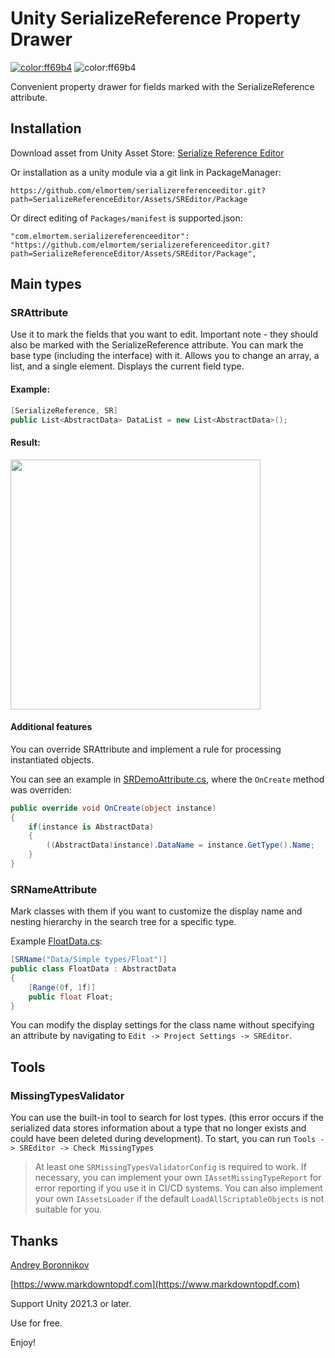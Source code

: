 # Unity SerializeReference Property Drawer

[![color:ff69b4](https://img.shields.io/badge/licence-Unlicense-blue)](https://unlicense.org)
![color:ff69b4](https://img.shields.io/badge/Unity-2019.3.x-red)

Convenient property drawer for fields marked with the SerializeReference attribute.

## Installation

Download asset from Unity Asset Store:
[Serialize Reference Editor](https://assetstore.unity.com/packages/slug/297559)

Or installation as a unity module via a git link in PackageManager:
```
https://github.com/elmortem/serializereferenceeditor.git?path=SerializeReferenceEditor/Assets/SREditor/Package
```

Or direct editing of `Packages/manifest` is supported.json:
```
"com.elmortem.serializereferenceeditor": "https://github.com/elmortem/serializereferenceeditor.git?path=SerializeReferenceEditor/Assets/SREditor/Package",
```

## Main types

### SRAttribute

Use it to mark the fields that you want to edit. Important note - they should also be marked with the SerializeReference attribute. You can mark the base type (including the interface) with it.
Allows you to change an array, a list, and a single element. Displays the current field type.

#### Example:

```C#
[SerializeReference, SR]
public List<AbstractData> DataList = new List<AbstractData>();
```
#### Result:

<img src="https://elmortem.com/github/serializereferenceeditor/Images/Demo.gif" width="400">

#### Additional features

You can override SRAttribute and implement a rule for processing instantiated objects.

You can see an example in [SRDemoAttribute.cs](https://github.com/elmortem/serializereferenceeditor/tree/master/SerializeReferenceEditor/Assets/Demo/SRDemoAttribute.cs), where the `OnCreate` method was overriden:
```C#
public override void OnCreate(object instance)
{
    if(instance is AbstractData)
    {
        ((AbstractData)instance).DataName = instance.GetType().Name;
    }
}
```

### SRNameAttribute

Mark classes with them if you want to customize the display name and nesting hierarchy in the search tree for a specific type.

Example [FloatData.cs](https://github.com/elmortem/serializereferenceeditor/tree/master/SerializeReferenceEditor/Assets/Demo/FloatData.cs):
```C#
[SRName("Data/Simple types/Float")]  
public class FloatData : AbstractData
{
    [Range(0f, 1f)]
    public float Float;
}
```

You can modify the display settings for the class name without specifying an attribute by navigating to `Edit -> Project Settings -> SREditor`.

## Tools

### MissingTypesValidator

You can use the built-in tool to search for lost types.
(this error occurs if the serialized data stores information about a type that no longer exists and could have been deleted during development). To start, you can run
`Tools -> SREditor -> Check MissingTypes`

> At least one `SRMissingTypesValidatorConfig` is required to work.
If necessary, you can implement your own `IAssetMissingTypeReport` for error
reporting if you use it in CI/CD systems.
You can also implement your own `IAssetsLoader` if the default `LoadAllScriptableObjects` is not suitable for you.

## Thanks

[Andrey Boronnikov](https://github.com/Red-Cat-Fat)

[https://www.markdowntopdf.com](https://www.markdowntopdf.com)



Support Unity 2021.3 or later.

Use for free.

Enjoy!
